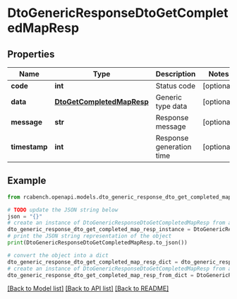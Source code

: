 # DtoGenericResponseDtoGetCompletedMapResp


## Properties

Name | Type | Description | Notes
------------ | ------------- | ------------- | -------------
**code** | **int** | Status code | [optional] 
**data** | [**DtoGetCompletedMapResp**](DtoGetCompletedMapResp.md) | Generic type data | [optional] 
**message** | **str** | Response message | [optional] 
**timestamp** | **int** | Response generation time | [optional] 

## Example

```python
from rcabench.openapi.models.dto_generic_response_dto_get_completed_map_resp import DtoGenericResponseDtoGetCompletedMapResp

# TODO update the JSON string below
json = "{}"
# create an instance of DtoGenericResponseDtoGetCompletedMapResp from a JSON string
dto_generic_response_dto_get_completed_map_resp_instance = DtoGenericResponseDtoGetCompletedMapResp.from_json(json)
# print the JSON string representation of the object
print(DtoGenericResponseDtoGetCompletedMapResp.to_json())

# convert the object into a dict
dto_generic_response_dto_get_completed_map_resp_dict = dto_generic_response_dto_get_completed_map_resp_instance.to_dict()
# create an instance of DtoGenericResponseDtoGetCompletedMapResp from a dict
dto_generic_response_dto_get_completed_map_resp_from_dict = DtoGenericResponseDtoGetCompletedMapResp.from_dict(dto_generic_response_dto_get_completed_map_resp_dict)
```
[[Back to Model list]](../README.md#documentation-for-models) [[Back to API list]](../README.md#documentation-for-api-endpoints) [[Back to README]](../README.md)


